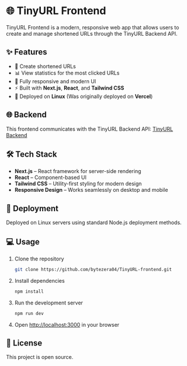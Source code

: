 # 🌐 TinyURL Frontend

TinyURL Frontend is a modern, responsive web app that allows users to create and manage shortened URLs through the TinyURL Backend API.

## ✨ Features
- 🔗 Create shortened URLs
- 📊 View statistics for the most clicked URLs
- 📱 Fully responsive and modern UI
- ⚡ Built with **Next.js**, **React**, and **Tailwind CSS**
- 🐧 Deployed on **Linux** (Was originally deployed on **Vercel**)

## 🌐 Backend
This frontend communicates with the TinyURL Backend API: [TinyURL Backend](https://github.com/bytezera04/TinyURL-backend)

## 🛠️ Tech Stack
- **Next.js** – React framework for server-side rendering
- **React** – Component-based UI
- **Tailwind CSS** – Utility-first styling for modern design
- **Responsive Design** – Works seamlessly on desktop and mobile

## 🚀 Deployment
Deployed on Linux servers using standard Node.js deployment methods.

## 💻 Usage
1. Clone the repository  
   ```bash
   git clone https://github.com/bytezera04/TinyURL-frontend.git
   ```  
2. Install dependencies  
   ```bash
   npm install
   ```  
3. Run the development server  
   ```bash
   npm run dev
   ```  
4. Open [http://localhost:3000](http://localhost:3000) in your browser

## 📄 License
This project is open source.
